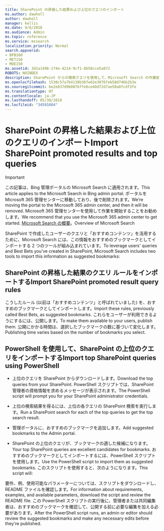```yaml
---
title: SharePoint の昇格した結果および上位のクエリのインポート
ms.author: dawholl
author: dawholl
manager: kellis
ms.date: 9/8/2018
ms.audience: Admin
ms.topic: reference
ms.service: mssearch
localization_priority: Normal
search.appverid:
- BFB160
- MET150
- MOE150
ms.assetid: 3d2a1498-174e-4214-9cf1-8b58cce5a872
ROBOTS: NOINDEX
description: SharePoint からの検索クエリを使用して、Microsoft Search の作業結果を作成します
ms.openlocfilehash: 1538c57a7b4138b36fe62e3076feb58d746b2b3e
ms.sourcegitcommit: be2e837d9b087bffe6ce40d72d7ae58a8fcdf3fe
ms.translationtype: HT
ms.contentlocale: ja-JP
ms.lasthandoff: 05/30/2019
ms.locfileid: "34591604"
---
```

# <a name="import-sharepoint-promoted-results-and-top-queries"></a><span data-ttu-id="b656b-103">SharePoint の昇格した結果および上位のクエリのインポート</span><span class="sxs-lookup"><span data-stu-id="b656b-103">Import SharePoint promoted results and top queries</span></span>

> [!IMPORTANT]
> <span data-ttu-id="b656b-104">この記事は、Bing 管理ポータルの Microsoft Search に適用されます。</span><span class="sxs-lookup"><span data-stu-id="b656b-104">This article applies to the Microsoft Search in Bing admin portal.</span></span> <span data-ttu-id="b656b-105">ポータルを Microsoft 365 管理センターに移動しており、後で削除されます。</span><span class="sxs-lookup"><span data-stu-id="b656b-105">We’re moving the portal to the Microsoft 365 admin center, and then it will be removed.</span></span> <span data-ttu-id="b656b-106">Microsoft 365 管理センターを使用して作業を開始することをお勧めします。</span><span class="sxs-lookup"><span data-stu-id="b656b-106">We recommend that you use the Microsoft 365 admin center to get started.</span></span> <span data-ttu-id="b656b-107">[Microsoft Search の概要](overview-microsoft-search.md)。</span><span class="sxs-lookup"><span data-stu-id="b656b-107">Overview of Microsoft Search</span></span>
    
<span data-ttu-id="b656b-108">SharePoint で作成したユーザーのクエリと「おすすめコンテンツ」を活用するために、Microsoft Search には、この情報をおすすめのブックマークとしてインポートする 2 つのツールが組み込まれています。</span><span class="sxs-lookup"><span data-stu-id="b656b-108">To leverage users' queries and Best Bets you've created in SharePoint, Microsoft Search includes two tools to import this information as suggested bookmarks:</span></span> 
  
## <a name="import-sharepoint-promoted-result-query-rules"></a><span data-ttu-id="b656b-109">SharePoint の昇格した結果のクエリ ルールをインポートする</span><span class="sxs-lookup"><span data-stu-id="b656b-109">Import SharePoint promoted result query rules</span></span>

<span data-ttu-id="b656b-110">こうしたルール (以前は「おすすめコンテンツ」と呼ばれていました) を、おすすめのブックマークとしてインポートします。</span><span class="sxs-lookup"><span data-stu-id="b656b-110">Import these rules, previously called Best Bets, as suggested bookmarks.</span></span> <span data-ttu-id="b656b-111">これらをユーザーが利用できるようにするには、公開します。</span><span class="sxs-lookup"><span data-stu-id="b656b-111">To make them available to your users, publish them.</span></span> <span data-ttu-id="b656b-112">公開にかかる時間は、選択したブックマークの数に基づいて変化します。</span><span class="sxs-lookup"><span data-stu-id="b656b-112">Publishing time varies based on the number of bookmarks you select.</span></span>
  
## <a name="import-top-sharepoint-queries-using-powershell"></a><span data-ttu-id="b656b-113">PowerShell を使用して、SharePoint の上位のクエリをインポートする</span><span class="sxs-lookup"><span data-stu-id="b656b-113">Import top SharePoint queries using PowerShell</span></span>

- <span data-ttu-id="b656b-114">上位のクエリを SharePoint からダウンロードします。</span><span class="sxs-lookup"><span data-stu-id="b656b-114">Download the top queries from your SharePoint.</span></span> <span data-ttu-id="b656b-115">PowerShell スクリプトでは、SharePoint 管理者の資格情報を求めるメッセージが表示されます。</span><span class="sxs-lookup"><span data-stu-id="b656b-115">The PowerShell script will prompt you for your SharePoint administrator credentials.</span></span>
    
- <span data-ttu-id="b656b-116">上位の検索結果を得るには、上位の各クエリの SharePoint 検索を実行します。</span><span class="sxs-lookup"><span data-stu-id="b656b-116">Run a SharePoint search for each of the top queries to get the top search result.</span></span>
    
- <span data-ttu-id="b656b-117">管理ポータルに、おすすめのブックマークを追加します。</span><span class="sxs-lookup"><span data-stu-id="b656b-117">Add suggested bookmarks to the Admin portal.</span></span>
    
- <span data-ttu-id="b656b-118">SharePoint の上位のクエリが、ブックマークの適した候補になります。</span><span class="sxs-lookup"><span data-stu-id="b656b-118">Your top SharePoint queries are excellent candidates for bookmarks.</span></span> <span data-ttu-id="b656b-119">おすすめのブックマークとしてインポートするには、PowerShell スクリプトを使用します。</span><span class="sxs-lookup"><span data-stu-id="b656b-119">Use the PowerShell script to import them as suggested bookmarks.</span></span> <span data-ttu-id="b656b-120">このスクリプトを使用すると、次のようになります。</span><span class="sxs-lookup"><span data-stu-id="b656b-120">This script will:</span></span>
    
<span data-ttu-id="b656b-121">要件、例、使用可能なパラメーターについては、スクリプトをダウンロードし、README ファイルを確認します。</span><span class="sxs-lookup"><span data-stu-id="b656b-121">For information about requirements, examples, and available parameters, download the script and review the README file.</span></span> <span data-ttu-id="b656b-122">この PowerShell スクリプトの実行後に、管理者または共同編集者は、おすすめのブックマークを確認して、公開する前に必要な編集を加える必要があります。</span><span class="sxs-lookup"><span data-stu-id="b656b-122">After the PowerShell script runs, an admin or editor should review the suggested bookmarks and make any necessary edits before they're published.</span></span>

  

